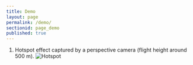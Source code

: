 ```yaml
---
title: Demo
layout: page
permalink: /demo/
sectionid: page_demo
published: true
---
```


1. Hotspot effect captured by a perspective camera (flight height around 500 m).
![Hotspot](jianboqi.github.io/img/content/hotspot.gif)

